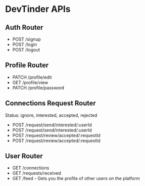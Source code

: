 # DevTinder APIs

## Auth Router
- POST /signup
- POST /login
- POST /logout

## Profile Router
- PATCH /profile/edit
- GET /profile/view
- PATCH /profile/password

## Connections Request Router
Status: ignore, interested, accepted, rejected
- POST /request/send/interested/:userId
- POST /request/send/interested/:userId
- POST /request/review/accepted/:requestId
- POST /request/review/accepted/:requestId

## User Router
- GET /connections
- GET /requests/received
- GET /feed  - Gets you the profile of other users on the platform
